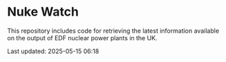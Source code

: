 # Nuke Watch

This repository includes code for retrieving the latest information available on the output of EDF nuclear power plants in the UK.

Last updated: 2025-05-15 06:18